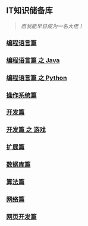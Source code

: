 ## IT知识储备库

> *愿我能早日成为一名大佬！*

### [编程语言篇]()

### [编程语言篇 之 Java]()

### [编程语言篇 之 Python]()

### [操作系统篇]()

### [开发篇]()

### [开发篇 之 游戏]()

### [扩展篇]()

### [数据库篇]()

### [算法篇]()

### [网络篇]()

### [网页开发篇]()
